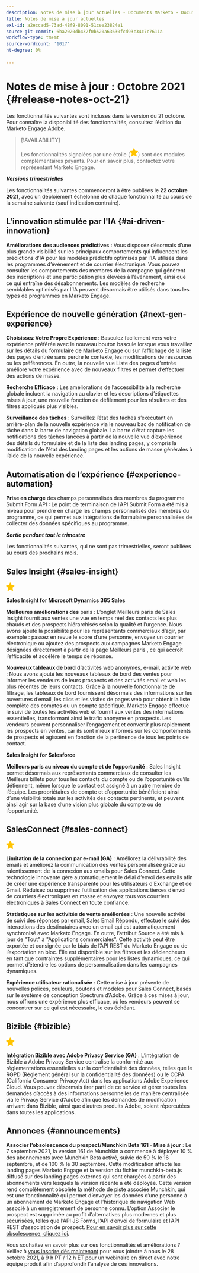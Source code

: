 ```yaml
---
description: Notes de mise à jour actuelles - Documents Marketo - Documentation du produit
title: Notes de mise à jour actuelles
exl-id: a2eccad5-73ad-48f9-8091-51cee23824e1
source-git-commit: 6ba2020db432f0b520a63630fcd93c34c7c7611a
workflow-type: tm+mt
source-wordcount: '1017'
ht-degree: 0%

---
```


# Notes de mise à jour : Octobre 2021 {#release-notes-oct-21}

Les fonctionnalités suivantes sont incluses dans la version du 21 octobre. Pour connaître la disponibilité des fonctionnalités, consultez l’édition du Marketo Engage Adobe.

>[!AVAILABILITY]
>
>Les fonctionnalités signalées par une étoile (![](assets/yellow-star.png)) sont des modules complémentaires payants. Pour en savoir plus, contactez votre représentant Marketo Engage.

**_Versions trimestrielles_**

Les fonctionnalités suivantes commenceront à être publiées le **22 octobre 2021**, avec un déploiement échelonné de chaque fonctionnalité au cours de la semaine suivante (sauf indication contraire).

## L&#39;innovation stimulée par l&#39;IA {#ai-driven-innovation}

**Améliorations des audiences prédictives** : Vous disposez désormais d’une plus grande visibilité sur les principaux comportements qui influencent les prédictions d’IA pour les modèles prédictifs optimisés par l’IA utilisés dans les programmes d’événement et de courrier électronique. Vous pouvez consulter les comportements des membres de la campagne qui génèrent des inscriptions et une participation plus élevées à l’événement, ainsi que ce qui entraîne des désabonnements. Les modèles de recherche semblables optimisés par l’IA peuvent désormais être utilisés dans tous les types de programmes en Marketo Engage.

## Expérience de nouvelle génération {#next-gen-experience}

**Choisissez Votre Propre Expérience** : Basculez facilement vers votre expérience préférée avec le nouveau bouton bascule lorsque vous travaillez sur les détails du formulaire de Marketo Engage ou sur l’affichage de la liste des pages d’entrée sans perdre le contexte, les modifications de ressources ou les préférences. En outre, la nouvelle vue Liste des pages d’entrée améliore votre expérience avec de nouveaux filtres et permet d’effectuer des actions de masse.

**Recherche Efficace** : Les améliorations de l’accessibilité à la recherche globale incluent la navigation au clavier et les descriptions d’étiquettes mises à jour, une nouvelle fonction de défilement pour les résultats et des filtres appliqués plus visibles.

**Surveillance des tâches** : Surveillez l’état des tâches s’exécutant en arrière-plan de la nouvelle expérience via le nouveau bac de notification de tâche dans la barre de navigation globale. La barre d’état capture les notifications des tâches lancées à partir de la nouvelle vue d’expérience des détails du formulaire et de la liste des landing pages, y compris la modification de l’état des landing pages et les actions de masse générales à l’aide de la nouvelle expérience.

## Automatisation de l’expérience {#experience-automation}

**Prise en charge** des champs personnalisés des membres du programme Submit Form API : Le point de terminaison de l’API Submit Form a été mis à niveau pour prendre en charge les champs personnalisés des membres du programme, ce qui permet aux intégrations de formulaire personnalisées de collecter des données spécifiques au programme.

**_Sortie pendant tout le trimestre_**

Les fonctionnalités suivantes, qui ne sont pas trimestrielles, seront publiées au cours des prochains mois.

## Sales Insight {#sales-insight}

![(étoile)](assets/yellow-star.png)

**Sales Insight for Microsoft Dynamics 365 Sales**

**Meilleures améliorations des** paris : L’onglet Meilleurs paris de Sales Insight fournit aux ventes une vue en temps réel des contacts les plus chauds et des prospects hiérarchisés selon la qualité et l’urgence. Nous avons ajouté la possibilité pour les représentants commerciaux d’agir, par exemple : passez en revue le score d’une personne, envoyez un courrier électronique ou ajoutez des prospects aux campagnes Marketo Engage désignées directement à partir de la page Meilleurs paris , ce qui accroît l’efficacité et accélère le temps de réponse.

**Nouveaux tableaux de bord** d’activités web anonymes, e-mail, activité web : Nous avons ajouté les nouveaux tableaux de bord des ventes pour informer les vendeurs de leurs prospects et des activités email et web les plus récentes de leurs contacts. Grâce à la nouvelle fonctionnalité de filtrage, les tableaux de bord fournissent désormais des informations sur les ouvertures d’email, les clics et les visites de pages web pour obtenir la liste complète des comptes ou un compte spécifique. Marketo Engage effectue le suivi de toutes les activités web et fournit aux ventes des informations essentielles, transformant ainsi le trafic anonyme en prospects. Les vendeurs peuvent personnaliser l’engagement et convertir plus rapidement les prospects en ventes, car ils sont mieux informés sur les comportements de prospects et agissent en fonction de la pertinence de tous les points de contact.

**Sales Insight for Salesforce**

**Meilleurs paris au niveau du compte et de l’opportunité** : Sales Insight permet désormais aux représentants commerciaux de consulter les Meilleurs billets pour tous les contacts du compte ou de l’opportunité qu’ils détiennent, même lorsque le contact est assigné à un autre membre de l’équipe. Les propriétaires de compte et d’opportunité bénéficient ainsi d’une visibilité totale sur les activités des contacts pertinents, et peuvent ainsi agir sur la base d’une vision plus globale du compte ou de l’opportunité.

## SalesConnect {#sales-connect}

![(étoile)](assets/yellow-star.png)

**Limitation de la connexion par e-mail (GA)** : Améliorez la délivrabilité des emails et améliorez la communication des ventes personnalisée grâce au ralentissement de la connexion aux emails pour Sales Connect. Cette technologie innovante gère automatiquement le délai d’envoi des emails afin de créer une expérience transparente pour les utilisateurs d’Exchange et de Gmail. Réduisez ou supprimez l’utilisation des applications tierces d’envoi de courriers électroniques en masse et envoyez tous vos courriers électroniques à Sales Connect en toute confiance.

**Statistiques sur les activités de vente améliorées** : Une nouvelle activité de suivi des réponses par email, Sales Email Répondu, effectue le suivi des interactions des destinataires avec un email qui est automatiquement synchronisé avec Marketo Engage. En outre, l’attribut Source a été mis à jour de &quot;Tout&quot; à &quot;Applications commerciales&quot;. Cette activité peut être exportée et consignée par le biais de l’API REST du Marketo Engage ou de l’exportation en bloc. Elle est disponible sur les filtres et les déclencheurs en tant que contraintes supplémentaires pour les listes dynamiques, ce qui permet d’étendre les options de personnalisation dans les campagnes dynamiques.

**Expérience utilisateur rationalisée** : Cette mise à jour présente de nouvelles polices, couleurs, boutons et modèles pour Sales Connect, basés sur le système de conception Spectrum d’Adobe. Grâce à ces mises à jour, nous offrons une expérience plus efficace, où les vendeurs peuvent se concentrer sur ce qui est nécessaire, le cas échéant.

## Bizible {#bizible}

![](assets/yellow-star.png)

**Intégration Bizible avec Adobe Privacy Service (GA)** : L’intégration de Bizible à Adobe Privacy Service centralise la conformité aux réglementations essentielles sur la confidentialité des données, telles que le RGPD (Règlement général sur la confidentialité des données) ou le CCPA (California Consumer Privacy Act) dans les applications Adobe Experience Cloud. Vous pouvez désormais tirer parti de ce service et gérer toutes les demandes d’accès à des informations personnelles de manière centralisée via le Privacy Service d’Adobe afin que les demandes de modification arrivant dans Bizible, ainsi que d’autres produits Adobe, soient répercutées dans toutes les applications.

## Annonces {#announcements}

**Associer l’obsolescence du prospect/Munchkin Beta 161 - Mise à jour** : Le 7 septembre 2021, la version 161 de Munchkin a commencé à déployer 10 % des abonnements avec Munchkin Beta activé, suivie de 50 % le 16 septembre, et de 100 % le 30 septembre. Cette modification affecte les landing pages Marketo Engage et la version du fichier munchkin-beta.js diffusé sur des landing pages externes qui sont chargées à partir des abonnements vers lesquels la version récente a été déployée. Cette version rend complètement obsolète la méthode de piste associée Munchkin, qui est une fonctionnalité qui permet d’envoyer les données d’une personne à un abonnement de Marketo Engage et l’historique de navigation Web associé à un enregistrement de personne connu. L’option Associer le prospect est supprimée au profit d’alternatives plus modernes et plus sécurisées, telles que l’API JS Forms, l’API d’envoi de formulaire et l’API REST d’association de prospect. [Pour en savoir plus sur cette obsolescence, cliquez ici](https://developers.marketo.com/blog/deprecation-of-munchkin-associate-lead-method/).

Vous souhaitez en savoir plus sur ces fonctionnalités et améliorations ? Veillez à [vous inscrire dès maintenant](https://engage.marketo.com/October_Release_Webinar_RegistrationPage.html) pour vous joindre à nous le 28 octobre 2021, à 9 h PT / 12 h ET pour un webinaire en direct avec notre équipe produit afin d’approfondir l’analyse de ces innovations.
